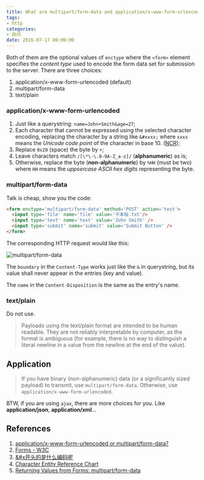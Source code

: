 ```yaml
---
title: What are multipart/form-data and application/x-www-form-urlencoded?
tags:
- http
categories:
- 自问
date: 2016-07-17 00:00:00
---
```


Both of them are the optional values of `enctype` where the `<form>` element specifies the *content type* used to encode the form data set for submission to the server. There are three choices:

1. application/x-www-form-urlencoded (default)
2. multipart/form-data
3. text/plain

<!-- more -->

### application/x-www-form-urlencoded

1. Just like a querystring: `name=John+Smith&age=27`;
2. Each character that cannot be expressed using the selected character encoding, replacing the character by a string like `&#xxxx;` where `xxxx` means the *Unicode code point* of the character in base 10. ([NCR](https://en.wikipedia.org/wiki/Numeric_character_reference));
3. Replace `0x20` (space) the byte by `+`;
4. Leave characters match `/[\*\-\.0-9A-Z_a-z]/` (**alphanumeric**) as is;
5. Otherwise, replace the byte (**non-alphanumeric**) by `%HH` (must be two) where `HH` means the *uppsercase ASCII hex digits* representing the byte.

### multipart/form-data

Talk is cheap, show you the code:

```html
<form enctype='multipart/form-data' method='POST' action='test'>
  <input type='file' name='file' value='千本桜.txt'/>
  <input type='text' name='text' value='John Smith' />
  <input type='submit' name='submit' value='Submit Button' />
</form>
```

The corresponding HTTP request would like this:

![multipart/form-data](/blog/gallery/multipart-form-data.png)

The `boundary` in the `Content-Type` works just like the `&` in querystring, but its value shall never appear in the entries (key and value).

The `name` in the `Content-Disposition` is the same as the entry's name.

### text/plain

Do not use.

> Payloads using the text/plain format are intended to be human readable. They are not reliably interpretable by computer, as the format is ambiguous (for example, there is no way to distinguish a literal newline in a value from the newline at the end of the value).

## Application

> If you have binary (non-alphanumeric) data (or a significantly sized payload) to transmit, use `multipart/form-data`. Otherwise, use `application/x-www-form-urlencoded`.

BTW, if you are using `ajax`, there are more choices for you. Like **application/json**, **application/xml**...

## References

1. [application/x-www-form-urlencoded or multipart/form-data?](https://stackoverflow.com/questions/4007969/application-x-www-form-urlencoded-or-multipart-form-data)
2. [Forms - W3C](https://www.w3.org/TR/html5/forms.html#url-encoded-form-data)
3. [&#x开头的是什么编码呢](https://www.zhihu.com/question/21390312/answer/18091465)
4. [Character Entity Reference Chart](https://dev.w3.org/html5/html-author/charref)
5. [Returning Values from Forms: multipart/form-data](https://www.ietf.org/rfc/rfc2388.txt)
